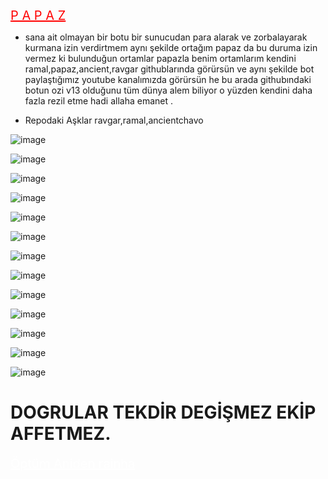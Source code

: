 <a href="#" class="btn btn-danger" style="color: red; font-size: 20px;">P A P A Z</a>
- sana ait olmayan bir botu bir sunucudan para alarak ve zorbalayarak kurmana izin verdirtmem aynı şekilde ortağım papaz da bu duruma izin vermez ki bulunduğun ortamlar papazla benim ortamlarım kendini ramal,papaz,ancient,ravgar githublarında görürsün ve aynı şekilde bot paylaştığımız youtube kanalımızda görürsün he bu arada githubındaki botun ozi v13 olduğunu tüm dünya alem biliyor o yüzden kendini daha fazla rezil etme hadi allaha emanet .

 - Repodaki Aşklar ravgar,ramal,ancientchavo 

![image](https://media.discordapp.net/attachments/1194474496204226681/1194498489246290060/8.png?ex=65b09268&is=659e1d68&hm=a617604eb7238bdb6097606e2ae3d2a1d7b60877b50d1feb848cd9010508ca26&=&format=webp&quality=lossless&width=268&height=265)

![image](https://media.discordapp.net/attachments/1194474496204226681/1194498427892015134/1.png?ex=65b09259&is=659e1d59&hm=bde1bd374b403e98d8eaecf8fb1cf533532fdbb3b34aa2abde74160b30b2b7b7&=&format=webp&quality=lossless&width=302&height=144)

![image](https://media.discordapp.net/attachments/1194474496204226681/1194498433541754920/2.png?ex=65b0925b&is=659e1d5b&hm=e8d6c5780d8ff010f37eca7b4bd7e6148ed0e34198b273cb7baaf7112fb31d4e&=&format=webp&quality=lossless&width=243&height=158)

![image](https://media.discordapp.net/attachments/1194474496204226681/1194498443226382386/3.png?ex=65b0925d&is=659e1d5d&hm=eebde37493af84076526a77ea808ea64b584d771dcc8cb4a9b64b2c6712d3c65&=&format=webp&quality=lossless&width=222&height=360)

![image](https://media.discordapp.net/attachments/1194474496204226681/1194498451057156156/4.png?ex=65b0925f&is=659e1d5f&hm=91739f63e6dc2e8f8fc4a84df717e24bf0909cf39d92ab06d9095e899403b8b1&=&format=webp&quality=lossless&width=274&height=103)

![image](https://media.discordapp.net/attachments/1194474496204226681/1194498460943126628/5.png?ex=65b09261&is=659e1d61&hm=4a35938535eeaaba6e72e72c897108aef9ee3dfe98910ba8701ecbbb1204c0df&=&format=webp&quality=lossless&width=300&height=154)

![image](https://media.discordapp.net/attachments/1194474496204226681/1194498471382753321/6.png?ex=65b09264&is=659e1d64&hm=ec6cee34b335661d0dcc816ebb871e2c1b5583e880c374f1dfd4c2d966513aa0&=&format=webp&quality=lossless&width=262&height=192)

![image](https://media.discordapp.net/attachments/1194474496204226681/1194498480513749103/7.png?ex=65b09266&is=659e1d66&hm=db8e937216264d6266803748e85cc9e00e8ed8720443d3e00dc50208dc02dbe6&=&format=webp&quality=lossless&width=263&height=300)

![image](https://media.discordapp.net/attachments/1194474496204226681/1194498499472019607/9.png?ex=65b0926a&is=659e1d6a&hm=be0a268f7afb871139299fae683ccd9914e2d741fb02a723118e18e1c3ae6723&=&format=webp&quality=lossless&width=255&height=241)

![image](https://media.discordapp.net/attachments/1194474496204226681/1194498509592858684/11.png?ex=65b0926d&is=659e1d6d&hm=77f5daaa4203d161cc4bcbeb5c2e9b71a797ff545199e672fc9f32eb8fa04819&=&format=webp&quality=lossless&width=103&height=538)

![image](https://media.discordapp.net/attachments/1194474496204226681/1194498516505071726/10.png?ex=65b0926f&is=659e1d6f&hm=f3e40e9f3b1e8d7a8e850f516528aec87a19a4a8c8094adf1db16d1755a55921&=&format=webp&quality=lossless&width=313&height=110)

![image](https://media.discordapp.net/attachments/1194474496204226681/1194498526143590410/12.png?ex=65b09271&is=659e1d71&hm=fde1d2756b3fd96a5e1cc5044f23839ee1a33f104b39e71fbe48468196f3ec33&=&format=webp&quality=lossless&width=415&height=156)

![image](https://media.discordapp.net/attachments/1194474496204226681/1194498534687391744/14.png?ex=65b09273&is=659e1d73&hm=ab689c222071174425c1bdeab2791f77a2fa937a8db58d92825caada888a807c&=&format=webp&quality=lossless&width=284&height=385)


# DOGRULAR TEKDİR DEGİŞMEZ EKİP AFFETMEZ.

<a href="#" class="btn btn-danger" style="color: white; font-size: 20px;">Öptüm Aniden rainha</a>

